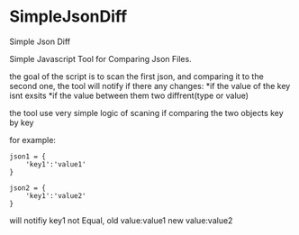 # SimpleJsonDiff
Simple Json Diff

Simple Javascript Tool for Comparing Json Files.

the goal of the script is to scan the first json,
and comparing it to the second one,
the tool will notify if there any changes:
    *if the value of the key isnt exsits
    *if the value between them two diffrent(type or value)

the tool use very simple logic of scaning
if comparing the two objects key by key

for example:
    
    json1 = {
        'key1':'value1'
    }

    json2 = {
        'key1':'value2'
    }

will notifiy
    key1 not Equal, old value:value1 new value:value2 
